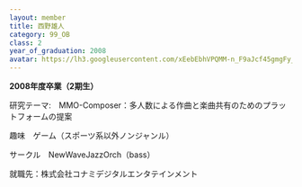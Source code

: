 ```yaml
---
layout: member
title: 西野雄人
category: 99_OB
class: 2
year_of_graduation: 2008
avatar: https://lh3.googleusercontent.com/xEebEbhVPQMM-n_F9aJcf45gmgFy_bW6dL0SfJMB6cAGdsdNbDuWHgxiBM5HtdZ6TgzBYbDlfltJf10OXIJMpB3QviYtxOup8j5jb0tIE7rD-_96kOxUh9raxIth0b0HaDXAT682IuuJOQyRSE7_dKwhzp7Noy8kYOc2PpSa3i5eRP0vVcHJBhSJKsMikUMUxB0X9fIupP9Q8TyDgXMgqfURfegktt0nKzFaDg8tVRb7mKb2H2M5q23VTFCKBq_ZFPxtvT0wML9oowap1cV01YU4sp92l_fM5FA5w7_-yirYXp0dHU9E9pH7LA1bUrZm19R7l2pwMTECHbNnBpfu4Fk6xDYBDgyPp1Kn8NWhujFXVJenKArL1Aw80uMOpe6_LbIqZxHFW9M6icaSVgkrPU1qytG00xhcmQSsxFgqVEteiu9lwawet6P2s7Ad0fYVyRCqUksAwYiproWDp0D-dXZLKlI59EW1_k_7lOYb3Dp0lR4cdhppmrNHwmUokT7jr_RVycdZVJbEaoREiqp28VzVtTteBP1UbS76GU31GthOOpDr3UMcrVIrPvq9avw8UAt9lIXex_NEbZ4mrFe7UeaHPY1kvBEkW-al5R7qVbCNu-ui6n70XIXqZl3SujG7rVakvEEo9-CYzQ35fqNuTfNc7gmI_X-MR4OD=p-s300
---
```

**2008年度卒業（2期生）**

研究テーマ:　MMO-Composer：多人数による作曲と楽曲共有のためのプラットフォームの提案

趣味　ゲーム（スポーツ系以外ノンジャンル）

サークル　NewWaveJazzOrch（bass）

就職先：株式会社コナミデジタルエンタテインメント
